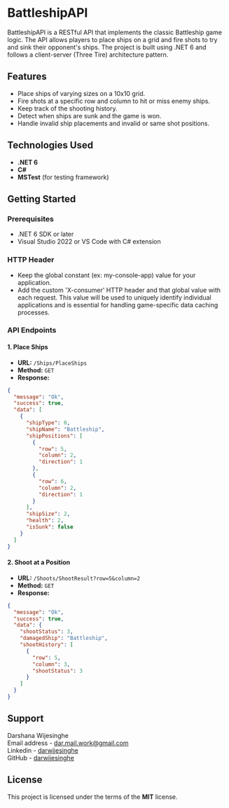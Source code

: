 # BattleshipAPI

BattleshipAPI is a RESTful API that implements the classic Battleship game logic. The API allows players to place ships on a grid and fire shots to try and sink their opponent's ships. The project is built using .NET 6 and follows a client-server (Three Tire) architecture pattern.

## Features

- Place ships of varying sizes on a 10x10 grid.
- Fire shots at a specific row and column to hit or miss enemy ships.
- Keep track of the shooting history.
- Detect when ships are sunk and the game is won.
- Handle invalid ship placements and invalid or same shot positions.

## Technologies Used

- **.NET 6**
- **C#**
- **MSTest** (for testing framework)

## Getting Started

### Prerequisites

- .NET 6 SDK or later
- Visual Studio 2022 or VS Code with C# extension

### HTTP Header

- Keep the global constant (ex: my-console-app) value for your application. 
- Add the custom 'X-consumer' HTTP header and that global value with each request. This value will be used to uniquely identify individual applications and is essential for handling game-specific data caching processes.

### API Endpoints

#### 1\. Place Ships

- **URL:** `/Ships/PlaceShips`
- **Method:** `GET`
- **Response:**

```json
{
  "message": "Ok",
  "success": true,
  "data": [
    {
      "shipType": 0,
      "shipName": "Battleship",
      "shipPositions": [
        {
          "row": 5,
          "column": 2,
          "direction": 1
        },
        {
          "row": 6,
          "column": 2,
          "direction": 1
        }
      ],
      "shipSize": 2,
      "health": 2,
      "isSunk": false
    }
  ]
}
```

#### 2\. Shoot at a Position

- **URL:** `/Shoots/ShootResult?row=5&column=2`
- **Method:** `GET`
- **Response:**

```json
{
  "message": "Ok",
  "success": true,
  "data": {
    "shootStatus": 3,
    "damagedShip": "Battleship",
    "shootHistory": [
      {
        "row": 5,
        "column": 3,
        "shootStatus": 3
      }
    ]
  }
}
```
## Support

Darshana Wijesinghe  
Email address - [dar.mail.work@gmail.com](mailto:dar.mail.work@gmail.com)  
Linkedin - [darwijesinghe](https://www.linkedin.com/in/darwijesinghe/)  
GitHub - [darwijesinghe](https://github.com/darwijesinghe)

## License

This project is licensed under the terms of the **MIT** license.

